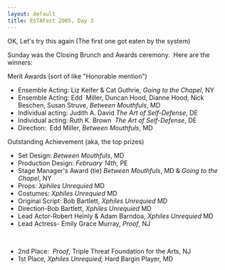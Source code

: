 ```yaml
---
layout: default
title: ESTAFest 2005, Day 3
---
```

<P>OK, Let's try this again (The first one got eaten by the system)</P>
<P>Sunday was the Closing Brunch and Awards ceremony.&nbsp; Here are the winners:</P>
<P>Merit Awards (sort of like "Honorable mention")</P>
<UL>
<LI>Ensemble Acting: Liz Keifer &amp; Cat Guthrie, <EM>Going to the Chapel</EM>, NY 
<LI>Ensemble Acting: Edd&nbsp; Miller, Duncan Hood, Dianne Hood, Nick Beschen, Susan Struve, <EM>Between Mouthfuls</EM>, MD 
<LI>Individual acting: Judith A. David <EM>The Art of Self-Defense</EM>, DE 
<LI>Individual acting:&nbsp;Ruth K. Brown &nbsp;<EM>The Art of Self-Defense</EM>, DE 
<LI>Direction:&nbsp; Edd Miller, <EM>Between Mouthfuls</EM>, MD</LI></UL>
<P>Outstanding Achievement (aka, the top prizes)</P>
<UL>
<LI>Set Design: <EM>Between Mouthfuls</EM>, MD 
<LI>Production Design: <EM>February 14th</EM>, PE 
<LI>Stage Manager's Award (tie) <EM>Between Mouthfuls</EM>, MD &amp; <EM>Going to the Chapel</EM>, NY 
<LI>Props: <EM>Xphiles Unrequied </EM>MD 
<LI>Costumes: <EM>Xphiles Unrequied </EM>MD 
<LI>Original Script: Bob Bartlett, <EM>Xphiles Unrequied </EM>MD 
<LI>Direction-Bob Bartlett, <EM>Xphiles Unrequied </EM>MD 
<LI>Lead Actor-Robert Heinly &amp; Adam Barndoa, <EM>Xphiles Unrequied </EM>MD 
<LI>Lead Actress- Emily Grace Murray, <EM>Proof</EM>, NJ</LI></UL><BR>
<UL>
<LI>2nd Place:&nbsp; <EM>Proof</EM>, Triple Threat Foundation for the Arts, NJ 
<LI>1st Place, <EM>Xphiles Unrequied, </EM>Hard Bargin Player, MD</LI></UL>